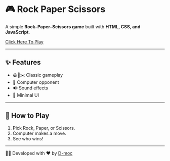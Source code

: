 # 🎮 Rock Paper Scissors

A simple **Rock–Paper–Scissors game** built with **HTML, CSS, and JavaScript**.

[Click Here To Play](https://d-moc.github.io/RockPaperScissors/)

---

## ✨ Features

- 🪨📄✂️ Classic gameplay
- 🤖 Computer opponent
- 🔊 Sound effects
- 🎨 Minimal UI

---

## 🚀 How to Play

1. Pick Rock, Paper, or Scissors.
2. Computer makes a move.
3. See who wins!

---

👨‍💻 Developed with ❤️ by [D-moc](https://github.com/d-moc)

